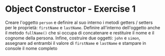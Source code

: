 # Object Constructor - Exercise 1
Creare l'oggetto `person` e definire al suo interno i metodi getters / setters per le proprietà: `firstName` e `lastName`. Definire all'interno dell'oggetto anche il metodo `fullName()` che si occupa di concatenare e restituire il nome e il cognome della persona. Infine, costruire due oggetti: `john` e `simon`, assegnare ad entrambi il valore di `firstName` e `lastName` e stampare in console il nome completo
